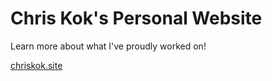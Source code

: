 # Chris Kok's Personal Website

Learn more about what I've proudly worked on! 

[chriskok.site](chriskok.site)
